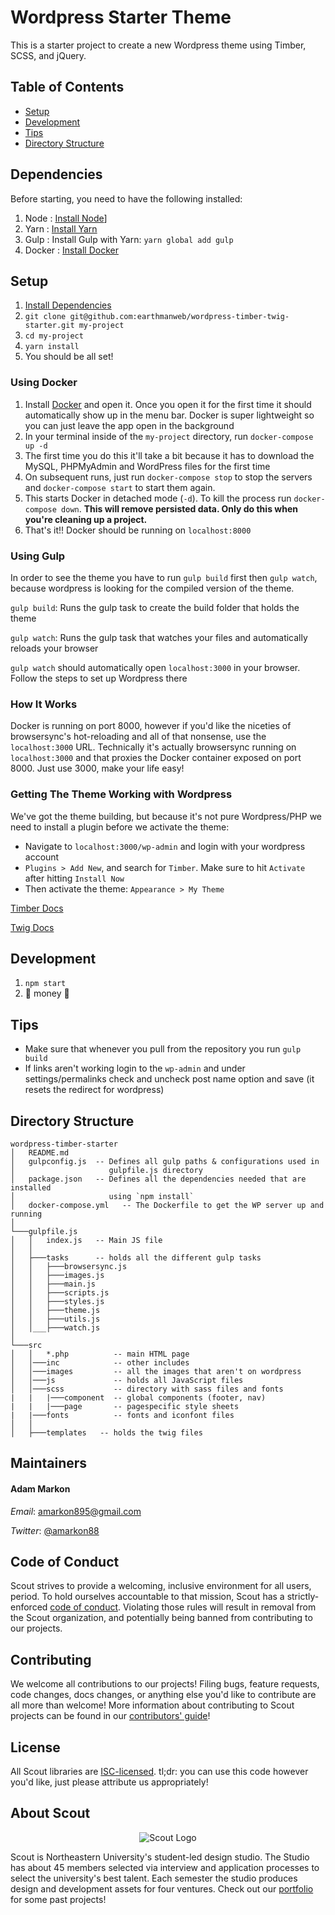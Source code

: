 # Wordpress Starter Theme

This is a starter project to create a new Wordpress theme using Timber, SCSS, and jQuery.

## Table of Contents

* [Setup](#setup)
* [Development](#development)
* [Tips](#tips)
* [Directory Structure](#directory-structure)

## Dependencies

Before starting, you need to have the following installed:

1. Node : [Install Node](https://nodejs.org/en/download/package-manager/)]
1. Yarn : [Install Yarn](https://classic.yarnpkg.com/en/docs/install)
1. Gulp : Install Gulp with Yarn: `yarn global add gulp`
1. Docker : [Install Docker](https://docs.docker.com/docker-for-mac/install/)

## Setup

1. [Install Dependencies](#dependencies)
1. `git clone git@github.com:earthmanweb/wordpress-timber-twig-starter.git my-project`
1. `cd my-project`
1. `yarn install`
1. You should be all set!

### Using Docker

1. Install [Docker](https://docs.docker.com/docker-for-mac/install/) and open it. Once you open it for the first time it should automatically show up in the menu bar. Docker is super lightweight so you can just leave the app open in the background
1. In your terminal inside of the `my-project` directory, run `docker-compose up -d`
1. The first time you do this it'll take a bit because it has to download the MySQL, PHPMyAdmin and WordPress files for the first time
1. On subsequent runs, just run `docker-compose stop` to stop the servers and `docker-compose start` to start them again.
1. This starts Docker in detached mode (`-d`). To kill the process run `docker-compose down`. **This will remove persisted data. Only do this when you're cleaning up a project.**
1. That's it!! Docker should be running on `localhost:8000`

### Using Gulp

In order to see the theme you have to run `gulp build` first then `gulp watch`, because wordpress is looking for the compiled version of the theme.

`gulp build`: Runs the gulp task to create the build folder that holds the theme

`gulp watch`: Runs the gulp task that watches your files and automatically reloads your browser

`gulp watch` should automatically open `localhost:3000` in your browser. Follow the steps to set up Wordpress there

### How It Works

Docker is running on port 8000, however if you'd like the niceties of browsersync's hot-reloading and all of that nonsense, use the `localhost:3000` URL. Technically it's actually browsersync running on `localhost:3000` and that proxies the Docker container exposed on port 8000. Just use 3000, make your life easy!

### Getting The Theme Working with Wordpress

We've got the theme building, but because it's not pure Wordpress/PHP we need to install a plugin before we activate the theme:

* Navigate to `localhost:3000/wp-admin` and login with your wordpress account
* `Plugins > Add New`, and search for `Timber`. Make sure to hit `Activate` after hitting `Install Now`
* Then activate the theme: `Appearance > My Theme`

[Timber Docs](https://timber.github.io/docs/)

[Twig Docs](https://twig.symfony.com/doc/2.x/)

## Development

1. `npm start`
1. 💸 money 💸

## Tips

* Make sure that whenever you pull from the repository you run `gulp build`
* If links aren't working login to the `wp-admin` and under settings/permalinks check and uncheck post name option and save (it resets the redirect for wordpress)

## Directory Structure

```
wordpress-timber-starter
│   README.md
│   gulpconfig.js  -- Defines all gulp paths & configurations used in
│                     gulpfile.js directory
│   package.json   -- Defines all the dependencies needed that are installed
│                     using `npm install`
│   docker-compose.yml   -- The Dockerfile to get the WP server up and running
│
└───gulpfile.js
│   │   index.js   -- Main JS file
│   │
│   ├───tasks      -- holds all the different gulp tasks
│   │   ├───browsersync.js
│   │   ├───images.js
│   │   ├───main.js
│   │   ├───scripts.js
│   │   ├───styles.js
│   │   ├───theme.js
│   │   ├───utils.js
│   │___├───watch.js
│
└───src
│   │   *.php          -- main HTML page
│   │───inc            -- other includes
│   │───images         -- all the images that aren't on wordpress
│   │───js             -- holds all JavaScript files
│   │───scss           -- directory with sass files and fonts
|   |   |───component  -- global components (footer, nav)
|   |   |───page       -- pagespecific style sheets
|   |───fonts          -- fonts and iconfont files
│   │
│   ├───templates   -- holds the twig files
```

## Maintainers

#### Adam Markon

_Email_: [amarkon895@gmail.com](mailto:amarkon895@gmail.com)

_Twitter_: [@amarkon88](https://twitter.com/amarkon88)

## Code of Conduct

Scout strives to provide a welcoming, inclusive environment for all users, period. To hold ourselves accountable to that mission, Scout has a strictly-enforced [code of conduct](/CODE_OF_CONDUCT.md). Violating those rules will result in removal from the Scout organization, and potentially being banned from contributing to our projects.

## Contributing

We welcome all contributions to our projects! Filing bugs, feature requests, code changes, docs changes, or anything else you'd like to contribute are all more than welcome! More information about contributing to Scout projects can be found in our [contributors' guide](/CONTRIBUTING.md)!

## License

All Scout libraries are [ISC-licensed](/LICENSE). tl;dr: you can use this code however you'd like, just please attribute us appropriately!

## About Scout

<p  align="center">
  <img src="https://web.northeastern.edu/scout/wp-content/themes/scout/images/logo.png" alt="Scout Logo" />
</p>

Scout is Northeastern University's student-led design studio. The Studio has about 45 members selected via interview and application processes to select the university's best talent. Each semester the studio produces design and development assets for four ventures. Check out our [portfolio](https://web.northeastern.edu/scout/portfolio) for some past projects!
